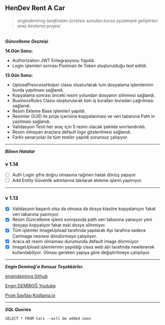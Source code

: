 ## HenDev Rent A Car

> ###### *engindemirog tarafından ücretsiz sunulan kursa eşzamanlı geliştirlen araç kiralama projesi*

***Güncelleme Geçmişi***

**14.Gün Sonu:**
- Authorization JWT Entegrasyonu Yapıldı.
- Login işlemleri sonrası Postman ile Token oluşturulduğu test edildi.

**13.Gün Sonu:**
- *UploadPreocessHelper* classı olusturlarak tum dosyalama işlemlerinin burda yapılması sağlandı.
- Kopyalama sonrası önceki resim yolundan dosyanın silinmesi sağlandı.
- *BusinessRules*  Classı oluşturularak tüm iş kuralları buradan çağrılması sağlandı.
- Resim Ekleme Base işlemleri yapıldı.
- Resimler GUID ile proje içerisine kopyalanması ve veri tabanına Path in yazılması sağlandı.
- Validasyon Testi her araç için 5 resim olacak şekilde sınırlandırıldı.
- Resim olmayan araçlara default logo gösterilmesi sağlandı.
- Farklı senaryolar ile tüm testler yapıldı sorunsuz çalışıyor.

----------

***Bilnen Hatalar***

### v 1.14
 - [ ] Auth Login şifre doğru olmasına rağmen hatalı dönüş yapıyor
 - [ ] Add Entity Güvenlik adımlarına takılarak ekleme işlemi yapmıyor.
 ---
### v 1.13
- [X] Validasyon başarılı olsa da olmasa da dosya klasöre kopyalanıyor fakat veri tabanına yazmıyor.
- [X] Resim Güncelleme işlemi sonrasında path veri tabanına yansıyor yeni dosyayı kopyalıyor fakat eski dosya silinmiyor.
- [X] Tüm işlemler ImageUpload tarafında yapılarak Api tarafına sadece CarImage nesnesi döndürmeye çalışılıyor.
- [X] Araca ait resim olmaması durumunda default image dönmüyor.
- [X] ImageUpload işlemlerinin yapıldığı class web abi tarafında newlenerek kullanılabiliyor. Olması gereken yapıya göre değiştirilmeye çalışılıyor.

---
***Engin Demiroğ'a Sonsuz Teşekkürler.***

[engindemirog Github](https://github.com/engindemirog)

[Engin DEMİROĞ Youtube](https://www.youtube.com/channel/UCRjiquPh4mjPNoOV9eCilXQ)

[Proje Sayfası Kodlama.io](https://www.kodlama.io)

----
***SQL Queries***

    SELECT * FROM Cars --will be added soon
